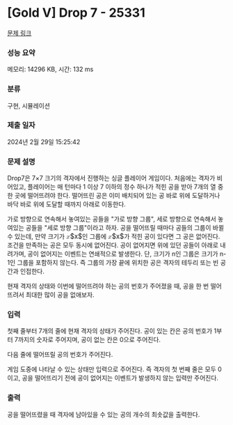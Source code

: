 # [Gold V] Drop 7 - 25331 

[문제 링크](https://www.acmicpc.net/problem/25331) 

### 성능 요약

메모리: 14296 KB, 시간: 132 ms

### 분류

구현, 시뮬레이션

### 제출 일자

2024년 2월 29일 15:25:42

### 문제 설명

<p>Drop7은 7×7 크기의 격자에서 진행하는 싱글 플레이어 게임이다. 처음에는 격자가 비어있고, 플레이어는 매 턴마다 1 이상 7 이하의 정수 하나가 적힌 공을 받아 7개의 열 중 한 곳에 떨어뜨려야 한다. 떨어뜨린 공은 이미 배치되어 있는 공 바로 위에 도달하거나 바닥 바로 위에 도달할 때까지 아래로 이동한다.</p>

<p>가로 방향으로 연속해서 놓여있는 공들을 "가로 방향 그룹", 세로 방향으로 연속해서 놓여있는 공들을 "세로 방향 그룹"이라고 하자. 공을 떨어뜨릴 때마다 공들의 그룹이 바뀔 수 있는데, 만약 크기가 <mjx-container class="MathJax" jax="CHTML" style="font-size: 109%; position: relative;"><mjx-math class="MJX-TEX" aria-hidden="true"><mjx-mi class="mjx-i"><mjx-c class="mjx-c1D465 TEX-I"></mjx-c></mjx-mi></mjx-math><mjx-assistive-mml unselectable="on" display="inline"><math xmlns="http://www.w3.org/1998/Math/MathML"><mi>x</mi></math></mjx-assistive-mml><span aria-hidden="true" class="no-mathjax mjx-copytext">$x$</span></mjx-container>인 그룹에 <mjx-container class="MathJax" jax="CHTML" style="font-size: 109%; position: relative;"><mjx-math class="MJX-TEX" aria-hidden="true"><mjx-mi class="mjx-i"><mjx-c class="mjx-c1D465 TEX-I"></mjx-c></mjx-mi></mjx-math><mjx-assistive-mml unselectable="on" display="inline"><math xmlns="http://www.w3.org/1998/Math/MathML"><mi>x</mi></math></mjx-assistive-mml><span aria-hidden="true" class="no-mathjax mjx-copytext">$x$</span></mjx-container>가 적힌 공이 있다면 그 공은 없어진다. 조건을 만족하는 공은 모두 동시에 없어진다. 공이 없어지면 위에 있던 공들이 아래로 내려가며, 공이 없어지는 이벤트는 연쇄적으로 발생한다. 단, 크기가 n인 그룹은 크기가 n-1인 그룹을 포함하지 않는다. 즉 그룹의 가장 끝에 위치한 공은 격자의 테두리 또는 빈 공간과 인접한다.</p>

<p>현재 격자의 상태와 이번에 떨어뜨려야 하는 공의 번호가 주어졌을 때, 공을 한 번 떨어뜨려서 최대한 많이 공을 없애보자.</p>

### 입력 

 <p>첫째 줄부터 7개의 줄에 현재 격자의 상태가 주어진다. 공이 있는 칸은 공의 번호가 1부터 7까지의 숫자로 주어지며, 공이 없는 칸은 0으로 주어진다.</p>

<p>다음 줄에 떨어뜨릴 공의 번호가 주어진다.</p>

<p>게임 도중에 나타날 수 있는 상태만 입력으로 주어진다. 즉 격자의 첫 번째 줄은 모두 0이고, 공을 떨어뜨리기 전에 공이 없어지는 이벤트가 발생하지 않는 입력만 주어진다.</p>

### 출력 

 <p>공을 떨어뜨렸을 때 격자에 남아있을 수 있는 공의 개수의 최솟값을 출력한다.</p>


